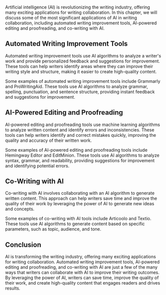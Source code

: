 
Artificial intelligence (AI) is revolutionizing the writing industry, offering many exciting applications for writing collaboration. In this chapter, we will discuss some of the most significant applications of AI in writing collaboration, including automated writing improvement tools, AI-powered editing and proofreading, and co-writing with AI.

Automated Writing Improvement Tools
-----------------------------------

Automated writing improvement tools use AI algorithms to analyze a writer's work and provide personalized feedback and suggestions for improvement. These tools can help writers identify areas where they can improve their writing style and structure, making it easier to create high-quality content.

Some examples of automated writing improvement tools include Grammarly and ProWritingAid. These tools use AI algorithms to analyze grammar, spelling, punctuation, and sentence structure, providing instant feedback and suggestions for improvement.

AI-Powered Editing and Proofreading
-----------------------------------

AI-powered editing and proofreading tools use machine learning algorithms to analyze written content and identify errors and inconsistencies. These tools can help writers identify and correct mistakes quickly, improving the quality and accuracy of their written work.

Some examples of AI-powered editing and proofreading tools include Hemingway Editor and EditMinion. These tools use AI algorithms to analyze syntax, grammar, and readability, providing suggestions for improvement and identifying potential errors.

Co-Writing with AI
------------------

Co-writing with AI involves collaborating with an AI algorithm to generate written content. This approach can help writers save time and improve the quality of their work by leveraging the power of AI to generate new ideas and concepts.

Some examples of co-writing with AI tools include Articoolo and Textio. These tools use AI algorithms to generate content based on specific parameters, such as topic, audience, and tone.

Conclusion
----------

AI is transforming the writing industry, offering many exciting applications for writing collaboration. Automated writing improvement tools, AI-powered editing and proofreading, and co-writing with AI are just a few of the many ways that writers can collaborate with AI to improve their writing outcomes. By leveraging the power of AI, writers can save time, improve the quality of their work, and create high-quality content that engages readers and drives results.
